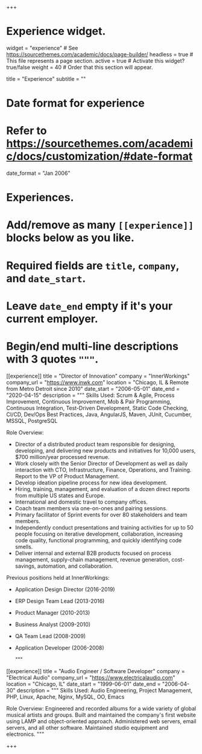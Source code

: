 +++
# Experience widget.
widget = "experience"  # See https://sourcethemes.com/academic/docs/page-builder/
headless = true  # This file represents a page section.
active = true  # Activate this widget? true/false
weight = 40  # Order that this section will appear.

title = "Experience"
subtitle = ""

# Date format for experience
#   Refer to https://sourcethemes.com/academic/docs/customization/#date-format
date_format = "Jan 2006"

# Experiences.
#   Add/remove as many `[[experience]]` blocks below as you like.
#   Required fields are `title`, `company`, and `date_start`.
#   Leave `date_end` empty if it's your current employer.
#   Begin/end multi-line descriptions with 3 quotes `"""`.
[[experience]]
  title = "Director of Innovation"
  company = "InnerWorkings"
  company_url = "https://www.inwk.com"
  location = "Chicago, IL & Remote from Metro Detroit since 2010"
  date_start = "2006-05-01"
  date_end = "2020-04-15"
  description = """
Skills Used: Scrum & Agile, Process Improvement, Continuous Improvement, Mob & Pair Programming, Continuous Integration, Test-Driven Development, Static Code Checking, CI/CD, Dev/Ops Best Practices, Java, AngularJS, Maven, JUnit, Cucumber, MSSQL, PostgreSQL

Role Overview:
* Director of a distributed product team responsible for designing, developing, and delivering new products and initiatives for 10,000 users, $700 million/year processed revenue.
* Work closely with the Senior Director of Development as well as daily interaction with CTO, Infrastructure, Finance, Operations, and Training. Report to the VP of Product Management. 
* Develop ideation pipeline process for new idea development. 
* Hiring, training, management, and evaluation of a dozen direct reports from multiple US states and Europe. 
* International and domestic travel to company offices. 
* Coach team members via one-on-ones and pairing sessions. 
* Primary facilitator of Sprint events for over 80 stakeholders and team members. 
* Independently conduct presentations and training activities for up to 50 people focusing on iterative development, collaboration, increasing code quality, functional programming, and quickly identifying code smells. 
* Deliver internal and external B2B products focused on process management, supply-chain management, revenue generation, cost-savings, automation, and collaboration.

Previous positions held at InnerWorkings:
* Application Design Director (2016-2019)
* ERP Design Team Lead (2013-2016)
* Product Manager (2010-2013)
* Business Analyst (2009-2010)
* QA Team Lead (2008-2009)
* Application Developer (2006-2008)

  """

[[experience]]
  title = "Audio Engineer / Software Developer"
  company = "Electrical Audio"
  company_url = "https://www.electricalaudio.com"
  location = "Chicago, IL"
  date_start = "1999-06-01"
  date_end = "2006-04-30"
  description = """
Skills Used: Audio Engineering, Project Management, PHP, Linux, Apache, Nginx, MySQL, OO, Emacs

Role Overview: 
Engineered and recorded albums for a wide variety of global musical artists and groups. 
Built and maintained the company's first website using LAMP and object-oriented approach. 
Administered web servers, email servers, and all other software. 
Maintained studio equipment and electronics.
  """

+++
